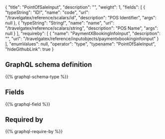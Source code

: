 {
  "title": "PointOfSaleInput",
  "description": "",
  "weight": 1,
  "fields": [
    {
      "typeString": "ID!",
      "name": "code",
      "url": "/travelgatex/reference/scalars/id",
      "description": "POS Identifier",
      "args": null
    },
    {
      "typeString": "String!",
      "name": "name",
      "url": "/travelgatex/reference/scalars/string",
      "description": "POS Name",
      "args": null
    }
  ],
  "requireby": [
    {
      "name": "PaymentXBookingInfoInput",
      "description": "",
      "url": "/travelgatex/reference/inputobjects/paymentxbookinginfoinput"
    }
  ],
  "enumValues": null,
  "operator": "type",
  "typename": "PointOfSaleInput",
  "hideGithubLink": true
}
## GraphQL schema definition

{{% graphql-schema-type %}}

## Fields

{{% graphql-field %}}

## Required by

{{% graphql-require-by %}}
